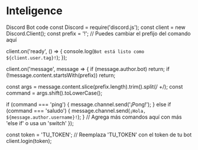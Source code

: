 # Inteligence
Discord Bot code
const Discord = require('discord.js');
const client = new Discord.Client();
const prefix = '!'; // Puedes cambiar el prefijo del comando aquí

client.on('ready', () => {
  console.log(`Bot está listo como ${client.user.tag}!`);
});

client.on('message', message => {
  if (message.author.bot) return;
  if (!message.content.startsWith(prefix)) return;

  const args = message.content.slice(prefix.length).trim().split(/ +/);
  const command = args.shift().toLowerCase();

  if (command === 'ping') {
    message.channel.send('¡Pong!');
  } else if (command === 'saludo') {
    message.channel.send(`¡Hola, ${message.author.username}!`);
  }
  // Agrega más comandos aquí con más 'else if' o usa un 'switch'
});

const token = 'TU_TOKEN'; // Reemplaza 'TU_TOKEN' con el token de tu bot
client.login(token);
